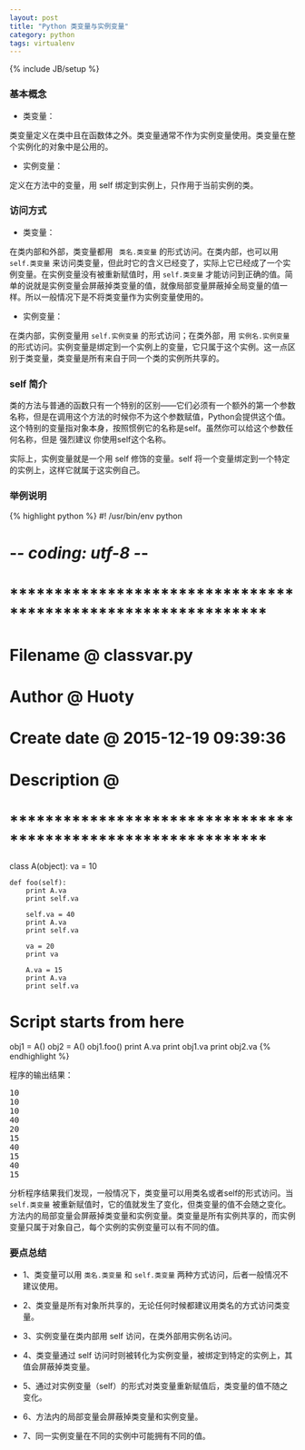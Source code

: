 ```yaml
---
layout: post
title: "Python 类变量与实例变量"
category: python
tags: virtualenv
---
```

{% include JB/setup %}

### 基本概念

- 类变量：

类变量定义在类中且在函数体之外。类变量通常不作为实例变量使用。类变量在整个实例化的对象中是公用的。

- 实例变量：

定义在方法中的变量，用 self 绑定到实例上，只作用于当前实例的类。

### 访问方式

- 类变量：

在类内部和外部，类变量都用 ` 类名.类变量` 的形式访问。在类内部，也可以用 `self.类变量` 来访问类变量，但此时它的含义已经变了，实际上它已经成了一个实例变量。在实例变量没有被重新赋值时，用 `self.类变量` 才能访问到正确的值。简单的说就是实例变量会屏蔽掉类变量的值，就像局部变量屏蔽掉全局变量的值一样。所以一般情况下是不将类变量作为实例变量使用的。

- 实例变量：  

在类内部，实例变量用 `self.实例变量` 的形式访问；在类外部，用 `实例名.实例变量` 的形式访问。实例变量是绑定到一个实例上的变量，它只属于这个实例。这一点区别于类变量，类变量是所有来自于同一个类的实例所共享的。

### self 简介

类的方法与普通的函数只有一个特别的区别——它们必须有一个额外的第一个参数名称，但是在调用这个方法的时候你不为这个参数赋值，Python会提供这个值。这个特别的变量指对象本身，按照惯例它的名称是self。虽然你可以给这个参数任何名称，但是 强烈建议 你使用self这个名称。

实际上，实例变量就是一个用 self 修饰的变量。self 将一个变量绑定到一个特定的实例上，这样它就属于这实例自己。

### 举例说明

{% highlight python %}
#! /usr/bin/env python
# -*- coding: utf-8 -*-

# *************************************************************
#     Filename @  classvar.py
#       Author @  Huoty
#  Create date @  2015-12-19 09:39:36
#  Description @  
# *************************************************************

class A(object):
    va = 10

    def foo(self):
        print A.va
        print self.va

        self.va = 40
        print A.va
        print self.va
        
        va = 20
        print va

        A.va = 15
        print A.va
        print self.va

# Script starts from here

obj1 = A()
obj2 = A()
obj1.foo()
print A.va
print obj1.va
print obj2.va
{% endhighlight %}

程序的输出结果：

<pre>
10
10
10
40
20
15
40
15
40
15
</pre>

分析程序结果我们发现，一般情况下，类变量可以用类名或者self的形式访问。当 `self.类变量` 被重新赋值时，它的值就发生了变化，但类变量的值不会随之变化。方法内的局部变量会屏蔽掉类变量和实例变量。类变量是所有实例共享的，而实例变量只属于对象自己，每个实例的实例变量可以有不同的值。

### 要点总结

- 1、类变量可以用 `类名.类变量` 和 `self.类变量` 两种方式访问，后者一般情况不建议使用。

- 2、类变量是所有对象所共享的，无论任何时候都建议用类名的方式访问类变量。

- 3、实例变量在类内部用 self 访问，在类外部用实例名访问。

- 4、类变量通过 self 访问时则被转化为实例变量，被绑定到特定的实例上，其值会屏蔽掉类变量。

- 5、通过对实例变量（self）的形式对类变量重新赋值后，类变量的值不随之变化。

- 6、方法内的局部变量会屏蔽掉类变量和实例变量。

- 7、同一实例变量在不同的实例中可能拥有不同的值。



